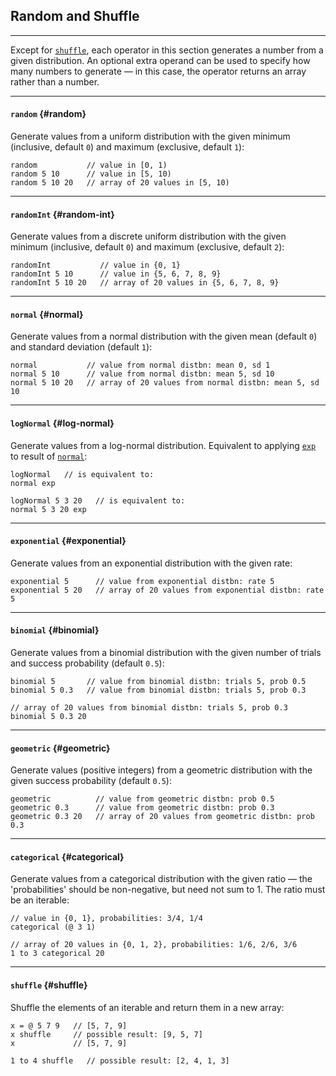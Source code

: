 ## Random and Shuffle

---

Except for [`shuffle`](#shuffle), each operator in this section generates a number from a given distribution. An optional extra operand can be used to specify how many numbers to generate &mdash; in this case, the operator returns an array rather than a number.

---

#### `random` {#random}

Generate values from a uniform distribution with the given minimum (inclusive, default `0`) and maximum (exclusive, default `1`):

```
random           // value in [0, 1)
random 5 10      // value in [5, 10)
random 5 10 20   // array of 20 values in [5, 10)
```

---

#### `randomInt` {#random-int}

Generate values from a discrete uniform distribution with the given minimum (inclusive, default `0`) and maximum (exclusive, default `2`):

```
randomInt           // value in {0, 1}
randomInt 5 10      // value in {5, 6, 7, 8, 9}
randomInt 5 10 20   // array of 20 values in {5, 6, 7, 8, 9}
```

---

#### `normal` {#normal}

Generate values from a normal distribution with the given mean (default `0`) and standard deviation (default `1`):

```
normal           // value from normal distbn: mean 0, sd 1
normal 5 10      // value from normal distbn: mean 5, sd 10
normal 5 10 20   // array of 20 values from normal distbn: mean 5, sd 10
```

---

#### `logNormal` {#log-normal}

Generate values from a log-normal distribution. Equivalent to applying [`exp`](?Elementwise) to result of [`normal`](#normal):

```
logNormal   // is equivalent to:
normal exp

logNormal 5 3 20   // is equivalent to:
normal 5 3 20 exp
```

---

#### `exponential` {#exponential}

Generate values from an exponential distribution with the given rate:

```
exponential 5      // value from exponential distbn: rate 5
exponential 5 20   // array of 20 values from exponential distbn: rate 5
```

---

#### `binomial` {#binomial}

Generate values from a binomial distribution with the given number of trials and success probability (default `0.5`):

```
binomial 5       // value from binomial distbn: trials 5, prob 0.5
binomial 5 0.3   // value from binomial distbn: trials 5, prob 0.3

// array of 20 values from binomial distbn: trials 5, prob 0.3
binomial 5 0.3 20
```

---

#### `geometric` {#geometric}

Generate values (positive integers) from a geometric distribution with the given success probability (default `0.5`):

```
geometric          // value from geometric distbn: prob 0.5
geometric 0.3      // value from geometric distbn: prob 0.3
geometric 0.3 20   // array of 20 values from geometric distbn: prob 0.3
```

---

#### `categorical` {#categorical}

Generate values from a categorical distribution with the given ratio &mdash; the 'probabilities' should be non-negative, but need not sum to 1. The ratio must be an iterable:

```
// value in {0, 1}, probabilities: 3/4, 1/4
categorical (@ 3 1)      

// array of 20 values in {0, 1, 2}, probabilities: 1/6, 2/6, 3/6
1 to 3 categorical 20
```

---

#### `shuffle` {#shuffle}

Shuffle the elements of an iterable and return them in a new array:

```
x = @ 5 7 9   // [5, 7, 9]
x shuffle     // possible result: [9, 5, 7]
x             // [5, 7, 9]

1 to 4 shuffle   // possible result: [2, 4, 1, 3]
```